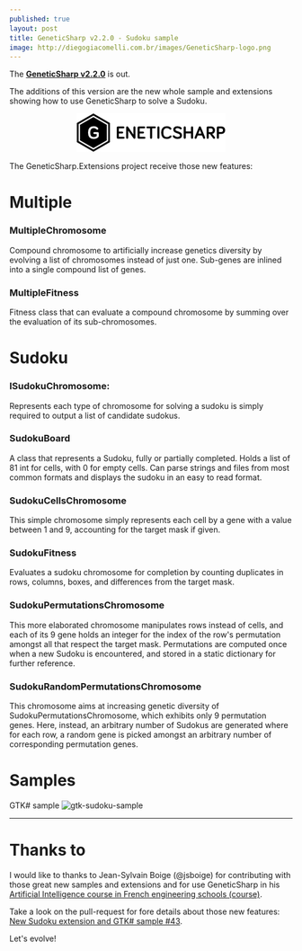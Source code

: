 ```yaml
---
published: true
layout: post
title: GeneticSharp v2.2.0 - Sudoku sample
image: http://diegogiacomelli.com.br/images/GeneticSharp-logo.png
---
```

The **[GeneticSharp v2.2.0](https://github.com/giacomelli/GeneticSharp)** is out.


The additions of this version are the new whole sample and extensions showing how to use GeneticSharp to solve a Sudoku.

<center>
<img src="../images/GeneticSharp-logo.png">
</center>

The GeneticSharp.Extensions project receive those new features:

# Multiple
### MultipleChromosome
Compound chromosome to artificially increase genetics diversity by evolving a list of chromosomes instead of just one.
Sub-genes are inlined into a single compound list of genes.

### MultipleFitness
Fitness class that can evaluate a compound chromosome by summing over the evaluation of its sub-chromosomes. 

# Sudoku
### ISudokuChromosome: 
Represents each type of chromosome for solving a sudoku is simply required to output a list of candidate sudokus.

### SudokuBoard
A class that represents a Sudoku, fully or partially completed. 
Holds a list of 81 int for cells, with 0 for empty cells.
Can parse strings and files from most common formats and displays the sudoku in an easy to read format.

### SudokuCellsChromosome
This simple chromosome simply represents each cell by a gene with a value between 1 and 9, accounting for the target mask if given.

### SudokuFitness
Evaluates a sudoku chromosome for completion by counting duplicates in rows, columns, boxes, and differences from the target mask.

### SudokuPermutationsChromosome
This more elaborated chromosome manipulates rows instead of cells, and each of its 9 gene holds an integer for the index of the row's permutation amongst all that respect the target mask.
Permutations are computed once when a new Sudoku is encountered, and stored in a static dictionary for further reference.

### SudokuRandomPermutationsChromosome
This chromosome aims at increasing genetic diversity of SudokuPermutationsChromosome, which exhibits only 9 permutation genes.
Here, instead, an arbitrary number of Sudokus are generated where for each row, a random gene is picked amongst an arbitrary number of corresponding permutation genes.

# Samples
GTK# sample
![gtk-sudoku-sample](https://user-images.githubusercontent.com/177389/47957137-6bff2200-df8f-11e8-8b07-a144289389a0.png)

<hr>

# Thanks to
I would like to thanks to Jean-Sylvain Boige (@jsboige) for contributing with those great new samples and extensions and for use GeneticSharp in his [Artificial Intelligence course in French engineering schools (course)](https://github.com/giacomelli/GeneticSharp/pull/43#issuecomment-433662175).

Take a look on the pull-request for fore details about those new features: [New Sudoku extension and GTK# sample #43](https://github.com/giacomelli/GeneticSharp/pull/43).

Let's evolve!
